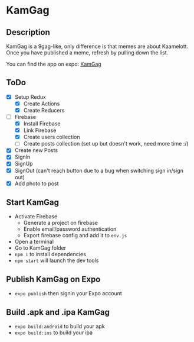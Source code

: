 # KamGag

## Description
KamGag is a 9gag-like, only difference is that memes are about Kaamelott.
Once you have published a meme, refresh by pulling down the list.

You can find the app on expo: [KamGag](https://expo.io/@iqyu/KamGag)


## ToDo
- [x] Setup Redux
  - [x] Create Actions
  - [x] Create Reducers
- [ ] Firebase
  - [x] Install Firebase
  - [x] Link Firebase
  - [x] Create users collection
  - [ ] Create posts collection (set up but doesn't work, need more time :/)
- [x] Create new Posts
- [x] SignIn
- [x] SignUp
- [x] SignOut (can't reach button due to a bug when switching sign in/sign out)
- [x] Add photo to post

## Start KamGag
- Activate Firebase
    - Generate a project on firebase
    - Enable email/password authentication
    - Export firebase config and add it to `env.js`
- Open a terminal
- Go to KamGag folder
- `npm i` to install dependencies
- `npm start` will launch the dev tools

## Publish KamGag on Expo
- `expo publish` then signin your Expo account

## Build .apk and .ipa KamGag
- `expo build:android` to build your apk
- `expo build:ios` to build your ipa
